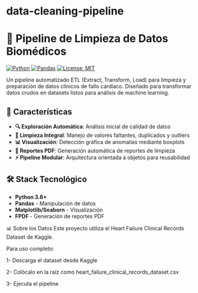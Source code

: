 # data-cleaning-pipeline
# 🧹 Pipeline de Limpieza de Datos Biomédicos

[![Python](https://img.shields.io/badge/Python-3.8%2B-blue)](https://python.org)
[![Pandas](https://img.shields.io/badge/Pandas-1.5%2B-orange)](https://pandas.pydata.org)
[![License: MIT](https://img.shields.io/badge/License-MIT-yellow.svg)](https://opensource.org/licenses/MIT)

Un pipeline automatizado ETL (Extract, Transform, Load) para limpieza y preparación de datos clínicos de fallo cardíaco. Diseñado para transformar datos crudos en datasets listos para análisis de machine learning.

## 🚀 Características

- **🔍 Exploración Automática**: Análisis inicial de calidad de datos
- **🧼 Limpieza Integral**: Manejo de valores faltantes, duplicados y outliers
- **📊 Visualización**: Detección gráfica de anomalías mediante boxplots
- **📄 Reportes PDF**: Generación automática de reportes de limpieza
- **⚡ Pipeline Modular**: Arquitectura orientada a objetos para reusabilidad

## 🛠️ Stack Tecnológico

- **Python 3.8+**
- **Pandas** - Manipulación de datos
- **Matplotlib/Seaborn** - Visualización
- **FPDF** - Generación de reportes PDF

📊 Sobre los Datos
Este proyecto utiliza el Heart Failure Clinical Records Dataset de Kaggle.

Para uso completo:

1- Descarga el dataset desde Kaggle

2- Colócalo en la raíz como heart_failure_clinical_records_dataset.csv

3- Ejecuta el pipeline

